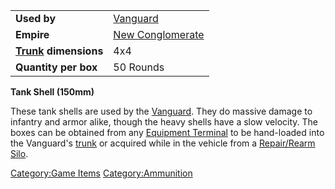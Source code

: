 |                                  |                                         |
| -------------------------------- | --------------------------------------- |
| **Used by**                      | [Vanguard](../vehicles/Vanguard.md)                 |
| **Empire**                       | [New Conglomerate](../etc/New_Conglomerate.md) |
| **[Trunk](../terminology/Trunk.md) dimensions** | 4x4                                     |
| **Quantity per box**             | 50 Rounds                               |

**Tank Shell (150mm)**

These tank shells are used by the [Vanguard](../vehicles/Vanguard.md). They
do massive damage to infantry and armor alike, though the heavy shells
have a slow velocity. The boxes can be obtained from any [Equipment
Terminal](../items/Equipment_Terminal.md) to be hand-loaded into the
Vanguard's [trunk](../terminology/Trunk.md) or acquired while in the vehicle
from a [Repair/Rearm Silo](../items/Repair_Rearm_Silo.md).

[Category:Game Items](Category:Game_Items.md)
[Category:Ammunition](Category:Ammunition.md)
